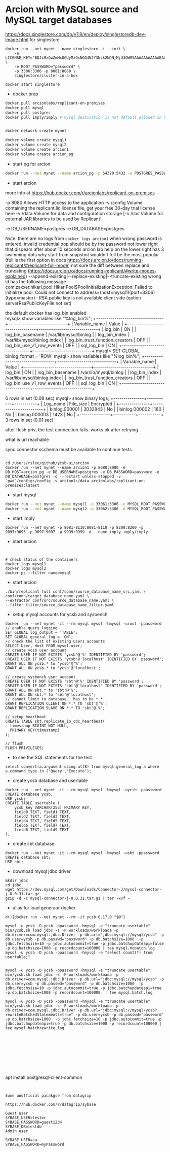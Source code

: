 # Arcion with MySQL source and MySQL target databases
 

https://docs.singlestore.com/db/v7.8/en/deploy/singlestoredb-dev-image.html for singlestore
```
docker run --net mynet --name singlestore -i --init \
    -e LICENSE_KEY="BDJiMzQwZmMxOGUyMzQxNGQ4N2Y3Nzk2NDNjMjU3OWM5AAAAAAAAAAAEAAAAAAAAACgwNQIZAO3cgLHC5OhS5dlb1T1a3bEPw/hQNwiCJAIYEjNHJ1v2B3nJfjcflChO9YrpERGxs3ioAA==" \
    -e ROOT_PASSWORD="password" \
    -p 3306:3306 -p 8081:8080 \
    singlestore/cluster-in-a-box

docker start singlestore
```

- docker prep
```bash
docker pull arcionlabs/replicant-on-premises
docker pull mysql
docker pull postgres
docker pull imply/imply # mysql destination is not default allowed in GUI.  does not look like there is a way to set the username and password


docker network create mynet

docker volume create mysql1
docker volume create mysql2
docker volume create arcion1
docker volume create arcion_pg

```

- start pg for arcion
```bash
docker run --net mynet --name arcion_pg -p 54320:5432 -e POSTGRES_PASSWORD=password -d --restart unless-stopped -v arcion_pg:/var/lib/postgresql/data  postgres
```

- start arcion
  
more info at https://hub.docker.com/r/arcionlabs/replicant-on-premises

-p 8080	Allows HTTP access to the application
-v /config	Volume containing the replicant.lic license file, get your free 30-day trial license here
-v /data	Volume for data and configuration storage
[-v /libs	Volume for external JAR libraries to be used by Replicant]

-e DB_USERNAME=postgres
-e DB_DATABASE=postgres

Note:
there are no logs from `docker logs arcion1`
when wrong password is entered, invalid credential pop should be by the password not lower right that dispears after about 10 seconds 
arcion lab help on the lower right has 3 swimming dots
why start from snapshot wouldn't full be the most popular (full is the first option in docs https://docs.arcion.io/docs/running-replicant/#replicant-full-mode)
not sure the diff between replace and truncating (https://docs.arcion.io/docs/running-replicant/#write-modes-explained)
   --append-existing|--replace-existing|--truncate-existing
wrong id has the following message
  com.zaxxer.hikari.pool.HikariPool$PoolInitializationException: Failed to initialize pool: Could not connect to address=(host=mysql1)(port=3306)(type=master) : RSA public key is not available client side (option serverRsaPublicKeyFile not set)

the default docker has log_bin enabled  
mysql> show variables like "%log_bin%";
+---------------------------------+-----------------------------+
| Variable_name                   | Value                       |
+---------------------------------+-----------------------------+
| log_bin                         | ON                          |
| log_bin_basename                | /var/lib/mysql/binlog       |
| log_bin_index                   | /var/lib/mysql/binlog.index |
| log_bin_trust_function_creators | OFF                         |
| log_bin_use_v1_row_events       | OFF                         |
| sql_log_bin                     | ON                          |
+---------------------------------+-----------------------------+
mysql> SET GLOBAL binlog_format = 'ROW'
mysql> show variables like "%log_bin%";
+---------------------------------+-----------------------------+
| Variable_name                   | Value                       |
+---------------------------------+-----------------------------+
| log_bin                         | ON                          |
| log_bin_basename                | /var/lib/mysql/binlog       |
| log_bin_index                   | /var/lib/mysql/binlog.index |
| log_bin_trust_function_creators | OFF                         |
| log_bin_use_v1_row_events       | OFF                         |
| sql_log_bin                     | ON                          |
+---------------------------------+-----------------------------+

6 rows in set (0.08 sec)
mysql> show binary logs;
+---------------+-----------+-----------+
| Log_name      | File_size | Encrypted |
+---------------+-----------+-----------+
| binlog.000001 |   3032843 | No        |
| binlog.000002 |       180 | No        |
| binlog.000003 |      1423 | No        |
+---------------+-----------+-----------+
3 rows in set (0.01 sec)

after flush priv, the test connection fails.  works ok after retrying

what is url reachable 

sync connector 
  scchema must be available to continue tests
```

cd /Users/rslee/github/ycsb-ui/arcion
docker run --net mynet --name arcion1 -p 8080:8080 -e DB_HOST=arcion_pg -e DB_USERNAME=postgres -e DB_PASSWORD=password -e DB_DATABASE=postgres -d --restart unless-stopped -v `pwd`/config:/config -v arcion1:/data arcionlabs/replicant-on-premises:latest
```

- start mysql
```bash
docker run --net mynet --name mysql1 -p 33061:3306 -e MYSQL_ROOT_PASSWORD=password -d --restart unless-stopped -v mysql1:/var/lib/mysql  mysql:latest
docker run --net mynet --name mysql2 -p 33062:3306 -e MYSQL_ROOT_PASSWORD=password -d --restart unless-stopped -v mysql2:/var/lib/mysql  mysql:latest
```

- start imply
```
docker run --net mynet -p 8081-8110:8081-8110 -p 8200:8200 -p 9095:9095 -p 9097:9097 -p 9999:9999 -d --name imply imply/imply
```
- start arcion
```


# check status of the containers
docker logs mysql1
docker logs mysql2
docker ps --filter name=mysql
```

- start arcion
```
./bin/replicant full conf/conn/source_database_name_src.yaml \
conf/conn/target_database_name.yaml \
--extractor conf/src/source_database_name.yaml \
--filter filter/source_database_name_filter.yaml

```

- setup mysql accounts for ycsb and sysbench
```
docker run --net mynet -it --rm mysql mysql -hmysql -uroot -ppassword
// enable query logging
SET GLOBAL log_output = 'TABLE';
SET GLOBAL general_log = 'ON';
// check the list of existing users accounts
SELECT User, Host FROM mysql.user;
// create ycsb user account
CREATE USER IF NOT EXISTS 'ycsb'@'%' IDENTIFIED BY 'password';
CREATE USER IF NOT EXISTS 'ycsb'@'localhost' IDENTIFIED BY 'password';
GRANT ALL ON ycsb.* to 'ycsb'@'%';
GRANT ALL ON ycsb.* to 'ycsb'@'localhost';

// create sysbench user account
CREATE USER IF NOT EXISTS 'sbt'@'%' IDENTIFIED BY 'password';
CREATE USER IF NOT EXISTS 'sbt'@'localhost' IDENTIFIED BY 'password';
GRANT ALL ON sbt.* to 'sbt'@'%';
GRANT ALL ON sbt.* to 'sbt'@'localhost';
// cannot limit to database.  has to be *.*
GRANT REPLICATION CLIENT ON *.* TO 'sbt'@'%';
GRANT REPLICATION SLAVE ON *.* TO 'sbt'@'%';

// setup heartbeat
CREATE TABLE sbt.replicate_io_cdc_heartbeat(
  timestamp BIGINT NOT NULL,
  PRIMARY KEY(timestamp)
);

// flush
FLUSH PRIVILEGES;
```

- to see the SQL statements for the test
```
select convert(a.argument using utf8) from mysql.general_log a where a.command_type in ('Query','Execute');

```

- create ycsb database and usertable
```
docker run --net mynet -it --rm mysql mysql -hmysql -uycsb -ppassword
CREATE database ycsb;
USE ycsb;
CREATE TABLE usertable (
	ycsb_key VARCHAR(255) PRIMARY KEY,
	field0 TEXT, field1 TEXT,
	field2 TEXT, field3 TEXT,
	field4 TEXT, field5 TEXT,
	field6 TEXT, field7 TEXT,
	field8 TEXT, field9 TEXT
);
```

- create sbt database
```
docker run --net mynet -it --rm mysql mysql -hmysql -usbt -ppassword
CREATE database sbt;
USE sbt;
```

- download mysql jdbc driver
```
mkdir jdbc
cd jdbc
wget https://dev.mysql.com/get/Downloads/Connector-J/mysql-connector-j-8.0.31.tar.gz
gzip -d -c mysql-connector-j-8.0.31.tar.gz | tar -xvf -
```

- alias for load generaor docker 
```
d(){docker run --net mynet --rm -it ycsb:0.17.0 "$@"}
```

```
mysql -u ycsb -D ycsb -ppassword -hmysql -e "truncate usertable" 
bin/ycsb.sh load jdbc -s -P workloads/workloada -p db.driver=com.mysql.jdbc.Driver -p db.url="jdbc:mysql://mysql/ycsb" -p db.user=ycsb -p db.passwd="password" -p db.batchsize=1000  -p jdbc.fetchsize=10 -p jdbc.autocommit=true -p jdbc.batchupdateapi=false -p db.batchsize=1000 -p recordcount=100000 | tee mysql.nobatch.log
mysql -u ycsb -D ycsb -ppassword -hmysql -e "select count(*) from usertable;" 


mysql -u ycsb -D ycsb -ppassword -hmysql -e "truncate usertable" 
bin/ycsb.sh load jdbc -s -P workloads/workloada -p db.driver=com.mysql.jdbc.Driver -p db.url="jdbc:mysql://mysql/ycsb" -p db.user=ycsb -p db.passwd="password" -p db.batchsize=1000  -p jdbc.fetchsize=10 -p jdbc.autocommit=true -p jdbc.batchupdateapi=true -p db.batchsize=1000 -p recordcount=100000  | tee mysql.batch.log

mysql -u ycsb -D ycsb -ppassword -hmysql -e "truncate usertable" 
bin/ycsb.sh load jdbc -s -P workloads/workloada -p db.driver=com.mysql.jdbc.Driver -p db.url="jdbc:mysql://mysql/ycsb?rewriteBatchedStatements=true" -p db.user=ycsb -p db.passwd="password" -p db.batchsize=1000  -p jdbc.fetchsize=10 -p jdbc.autocommit=true -p jdbc.batchupdateapi=true -p db.batchsize=1000 -p recordcount=100000 | tee mysql.batchrewrite.log 










```
apt install postgresql-client-common
```


Some unofficial pacakgse from datagrip

https://hub.docker.com/r/datagrip/sybase

Guest user
SYBASE_USER=tester
SYBASE_PASSWORD=guest1234
SYBASE_DB=testdb
Admin user

SYBASE_USER=sa
SYBASE_PASSWORD=myPassword